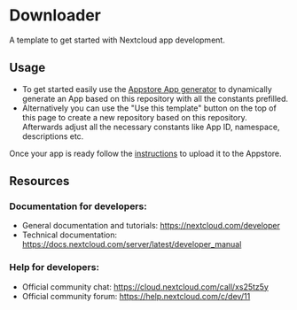# Downloader

A template to get started with Nextcloud app development.

## Usage

- To get started easily use the [Appstore App generator](https://apps.nextcloud.com/developer/apps/generate) to
  dynamically generate an App based on this repository with all the constants prefilled.
- Alternatively you can use the "Use this template" button on the top of this page to create a new repository based on
  this repository. Afterwards adjust all the necessary constants like App ID, namespace, descriptions etc.

Once your app is ready follow the [instructions](https://nextcloudappstore.readthedocs.io/en/latest/developer.html) to
upload it to the Appstore.

## Resources

### Documentation for developers:

- General documentation and tutorials: https://nextcloud.com/developer
- Technical documentation: https://docs.nextcloud.com/server/latest/developer_manual

### Help for developers:

- Official community chat: https://cloud.nextcloud.com/call/xs25tz5y
- Official community forum: https://help.nextcloud.com/c/dev/11
